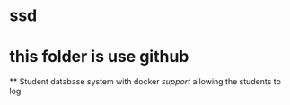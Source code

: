 # ssd
# this folder is use github
** Student database system with docker *support* allowing the students to log 
